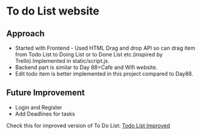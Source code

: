 # To do List website

## Approach

- Started with Frontend - Used HTML Drag and drop API so can drag item from Todo List to Doing List or to Done List etc.(inspired by Trello).Implemented in static/script.js.
- Backend part is similar to Day 88>Cafe and Wifi website.
- Edit todo item is better implemented in this project compared to Day88.


## Future Improvement

- Login and Register
- Add Deadlines for tasks

Check this for improved version of To Do List: [Todo List Improved](https://github.com/priyanka-111-droid/Todo_List_Trello_style)

